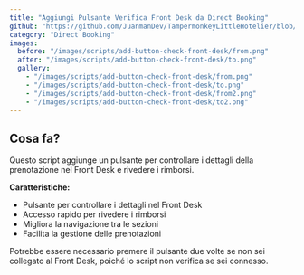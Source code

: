 ```yaml
---
title: "Aggiungi Pulsante Verifica Front Desk da Direct Booking"
github: "https://github.com/JuanmanDev/TampermonkeyLittleHotelier/blob/main/directBooking/addButtonCheckOnFrontDesk.user.js"
category: "Direct Booking"
images:
  before: "/images/scripts/add-button-check-front-desk/from.png"
  after: "/images/scripts/add-button-check-front-desk/to.png"
  gallery:
    - "/images/scripts/add-button-check-front-desk/from.png"
    - "/images/scripts/add-button-check-front-desk/to.png"
    - "/images/scripts/add-button-check-front-desk/from2.png"
    - "/images/scripts/add-button-check-front-desk/to2.png"
---
```


## Cosa fa?

Questo script aggiunge un pulsante per controllare i dettagli della prenotazione nel Front Desk e rivedere i rimborsi.

**Caratteristiche:**
- Pulsante per controllare i dettagli nel Front Desk
- Accesso rapido per rivedere i rimborsi
- Migliora la navigazione tra le sezioni
- Facilita la gestione delle prenotazioni

Potrebbe essere necessario premere il pulsante due volte se non sei collegato al Front Desk, poiché lo script non verifica se sei connesso.
